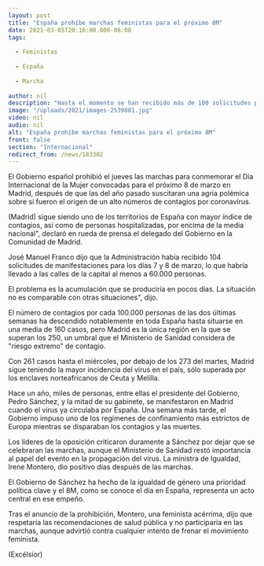 ```yaml
---
layout: post
title: "España prohíbe marchas feministas para el próximo 8M"
date: 2021-03-05T20:16:00.000-06:00
tags:
  
  - Feministas
  
  - España
  
  - Marcha
  
author: nil
description: "Hasta el momento se han recibido más de 100 solicitudes para hacer marchas de mujeres este próximo 7 y 8 de marzo."
image: "/uploads/2021/images-2539881.jpg"
video: nil
audio: nil
alt: "España prohíbe marchas feministas para el próximo 8M"
front: false
section: "Internacional"
redirect_from: /news/183302
---
```


El Gobierno español prohibió el jueves las marchas para conmemorar el Día Internacional de la Mujer convocadas para el próximo 8 de marzo en Madrid, después de que las del año pasado suscitaran una agria polémica sobre si fueron el origen de un alto números de contagios por coronavirus.

(Madrid) sigue siendo uno de los territorios de España con mayor índice de contagios, así como de personas hospitalizadas, por encima de la media nacional", declaró en rueda de prensa el delegado del Gobierno en la Comunidad de Madrid.

José Manuel Franco dijo que la Administración había recibido 104 solicitudes de manifestaciones para los días 7 y 8 de marzo, lo que habría llevado a las calles de la capital al menos a 60.000 personas.

El problema es la acumulación que se produciría en pocos días. La situación no es comparable con otras situaciones", dijo.

El número de contagios por cada 100.000 personas de las dos últimas semanas ha descendido notablemente en toda España hasta situarse en una media de 160 casos, pero Madrid es la única región en la que se superan los 250, un umbral que el Ministerio de Sanidad considera de "riesgo extremo" de contagio.

Con 261 casos hasta el miércoles, por debajo de los 273 del martes, Madrid sigue teniendo la mayor incidencia del virus en el país, sólo superada por los enclaves norteafricanos de Ceuta y Melilla.

Hace un año, miles de personas, entre ellas el presidente del Gobierno, Pedro Sánchez, y la mitad de su gabinete, se manifestaron en Madrid cuando el virus ya circulaba por España. Una semana más tarde, el Gobierno impuso uno de los regímenes de confinamiento más estrictos de Europa mientras se disparaban los contagios y las muertes.

Los líderes de la oposición criticaron duramente a Sánchez por dejar que se celebraran las marchas, aunque el Ministerio de Sanidad restó importancia al papel del evento en la propagación del virus. La ministra de Igualdad, Irene Montero, dio positivo días después de las marchas.

El Gobierno de Sánchez ha hecho de la igualdad de género una prioridad política clave y el 8M, como se conoce el día en España, representa un acto central en ese empeño.

Tras el anuncio de la prohibición, Montero, una feminista acérrima, dijo que respetaría las recomendaciones de salud pública y no participaría en las marchas, aunque advirtió contra cualquier intento de frenar el movimiento feminista.

(Excélsior)